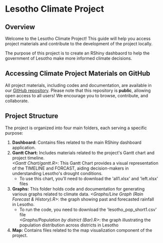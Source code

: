 # Lesotho Climate Project
## Overview
Welcome to the Lesotho Climate Project! This guide will help you access project materials and contribute to the development of the project locally.

The purpose of this project is to create an RShiny dashbaord to help the government of Lesotho make more informed climate decisions.

## Accessing Climate Project Materials on GitHub
All project materials, including codes and documentation, are available in our [GitHub repository](https://github.com/ey2367/Climate_Project).
Please note that this repository is **public**, allowing open access to all users! We encourage you to browse, contribute, and collaborate.

## Project Structure
The project is organized into four main folders, each serving a specific purpose:
1. **Dashboard:** Contains files related to the main RShiny dashboard application.
2. **Gantt Chart:** Includes materials related to the project's Gantt chart and project timeline.   
*<Gantt Chart/gantt.R>*: This Gantt Chart provides a visual representation of the TIMELINE and FORCAST, aiding decision-makers in understanding Lesotho's drought conditions.
    - To use this chart, you'll need to download the 'all1.xlsx' and 'left.xlsx' files
3. **Graphs:** This folder holds code and documentation for generating various graphs related to climate data.
*<Graphs/Line Graph (Rain Forecast & History).R>*: the graph showing past and forecasted rainfall in Lesotho. 
    -  To run the code, you need to download the 'lesotho_pop_short1.csv' file   
*<Graphs/Population by district (Bar).R>*: the graph illustrating the population distribution across districts in Lesotho
4. **Map:** Contains files related to the map visualization component of the project.

